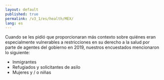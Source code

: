 ```yaml
---
layout: default
published: true
permalink: /v3_1/es/health/MEX/
lang: es
---
```


Cuando se les pidió que proporcionaran más contexto sobre quiénes eran especialmente vulnerables a restricciones en su derecho a la salud por parte de agentes del gobierno en 2019, nuestros encuestados mencionaron lo siguiente:

-	Inmigrantes
-	Refugiados y solicitantes de asilo
-	Mujeres y / o niñas
